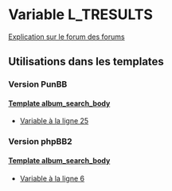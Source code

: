 # Variable L_TRESULTS
[Explication sur le forum des forums](http://forum.forumactif.com/t294113-listing-des-variables#L_TRESULTS)

## Utilisations dans les templates

### Version PunBB

#### [Template album_search_body](punbb/album_search_body.md)
* [Variable à la ligne 25](../punbb/album_search_body.tpl#L25)

### Version phpBB2

#### [Template album_search_body](subsilver/album_search_body.md)
* [Variable à la ligne 6](../subsilver/album_search_body.tpl#L6)